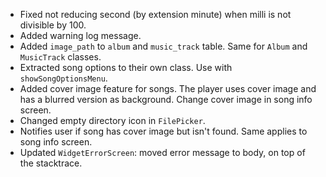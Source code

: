 - Fixed not reducing second (by extension minute) when milli is not divisible by 100.
- Added warning log message.
- Added `image_path` to `album` and `music_track` table.
  Same for `Album` and `MusicTrack` classes.
- Extracted song options to their own class. Use with `showSongOptionsMenu`.
- Added cover image feature for songs.
  The player uses cover image and has a blurred version as background.
  Change cover image in song info screen.
- Changed empty directory icon in `FilePicker`.
- Notifies user if song has cover image but isn't found. Same applies to song info screen.
- Updated `WidgetErrorScreen`: moved error message to body, on top of the stacktrace.